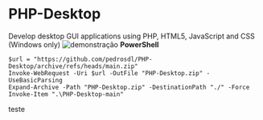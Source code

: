 # PHP-Desktop
Develop desktop GUI applications using PHP, HTML5, JavaScript and CSS (Windows only)
![demonstração](https://archive.org/download/php-desktop/PHP-Desktop.gif)
**PowerShell**
```
$url = "https://github.com/pedrosdl/PHP-Desktop/archive/refs/heads/main.zip"
Invoke-WebRequest -Uri $url -OutFile "PHP-Desktop.zip" -UseBasicParsing
Expand-Archive -Path "PHP-Desktop.zip" -DestinationPath "./" -Force
Invoke-Item ".\PHP-Desktop-main"
```
teste
